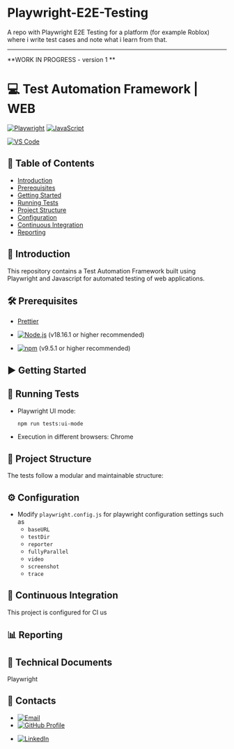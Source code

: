 # Playwright-E2E-Testing
A repo with Playwright E2E Testing for a platform (for example Roblox) where i write test cases and note what i learn from that.

<!--
    #/**
    # * @author Popescu Dan
    # * Email: popedan99@yahoo.com
    # * GitHub Profile: https://github.com/PopDan23
    # * GitHub Page: X
    # * LinkedIn: https://www.linkedin.com/in/popescu-dan-a21306221/
    # *  https://shields.io - ? 
    # */
    #/***************************************************/
-->
---

**WORK IN PROGRESS - version 1 **

# 💻 Test Automation Framework | WEB 

[![Playwright](https://img.shields.io/badge/Playwright-34495E?style=for-the-badge&logo=playwright&logoColor=white)](https://playwright.dev/)
[![JavaScript](https://img.shields.io/badge/JavaScript-F7DF1E?style=for-the-badge&logo=javascript&logoColor=black)](https://js.org/index.html) 

[![VS Code](https://img.shields.io/badge/VS_Code-007ACC?style=for-the-badge&logo=visual-studio-code&logoColor=white)](https://code.visualstudio.com/)


## 📑 Table of Contents
<!-- # - [Video Tutorial](#video-tutorial) -->
- [Introduction](#introduction)
- [Prerequisites](#prerequisites)
- [Getting Started](#getting-started)
- [Running Tests](#running-tests)
- [Project Structure](#project-structure)
- [Configuration](#configuration)
- [Continuous Integration](#continuous-integration)
- [Reporting](#reporting)

<!---
- [Other Projects](#other-projects)
- [Technical Documents](#technical-documents)
- [Contacts](#contacts)
-->

## 📖 Introduction
This repository contains a Test Automation Framework built using Playwright and Javascript for automated testing of web applications.

<!-- ## 🎥 Video Tutorial

<a href="https://www.youtube.com/watch?v=g0nG6aPbpl4&list=PLrBBHmoBFxBUu9G7haETpa0B03H9GnfKX"> <img src="https://img.youtube.com/vi/g0nG6aPbpl4/0.jpg" alt="Test Automation Framework | WEB | Cypress + JS" width="200"> </a>

Click on the image above to watch the tutorials. -->

## 🛠️ Prerequisites
- [Prettier](https://prettier.io/)

- [![Node.js](https://img.shields.io/badge/Node.js-43853D?style=for-the-badge&logo=node.js&logoColor=white)](https://nodejs.org/) (v18.16.1 or higher recommended)
- [![npm](https://img.shields.io/badge/npm-CB3837?style=for-the-badge&logo=npm&logoColor=white)](https://www.npmjs.com/) (v9.5.1 or higher recommended)

## ▶️ Getting Started
<!---
1. Clone the repository: 
   ```bash
   git clone https://github.com/rajatt95/TestAutomationFramework_YT_Rajat_Web_Playwright_JS.git
   ```

2. Navigate to the project directory:

   ```bash
   cd TestAutomationFramework_YT_Rajat_Web_Playwright_JS
   ```

3. Install dependencies:

   ```bash
   npm install
   ```
--> 

## 🚀 Running Tests

- Playwright UI mode:

  ```bash
  npm run tests:ui-mode
  ```
- Execution in different browsers:
  Chrome

## 📁 Project Structure

The tests follow a modular and maintainable structure:


## ⚙️ Configuration

- Modify `playwright.config.js` for playwright configuration settings such as
  - `baseURL`
  - `testDir`
  - `reporter`
  - `fullyParallel`
  - `video`
  - `screenshot`
  - `trace`

## 🔄 Continuous Integration

This project is configured for CI us
## 📊 Reporting

## 📄 Technical Documents


Playwright 
## 📧 Contacts

- [![Email](https://img.shields.io/badge/Email-popedan99@yahoo.com-green)](mailto:popedan99@yahoo.com)
- [![GitHub Profile](https://img.shields.io/badge/GitHub-Profile-blue)](https://github.com/PopDan23)
<!---
- [![GitHub Page](https://img.shields.io/badge/GitHub-Page-lightgrey)](https://rajatt95.github.io/)
-->
- [![LinkedIn](https://img.shields.io/badge/LinkedIn-Profile-blue)](https://www.linkedin.com/in/popescu-dan-a21306221/)

  
